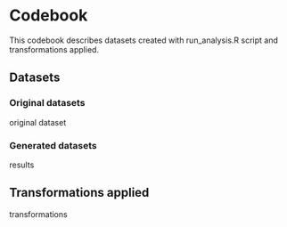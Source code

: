 Codebook
========

This codebook describes datasets created with run_analysis.R script and transformations applied.

## Datasets

### Original datasets

original dataset

### Generated datasets

results

## Transformations applied

transformations